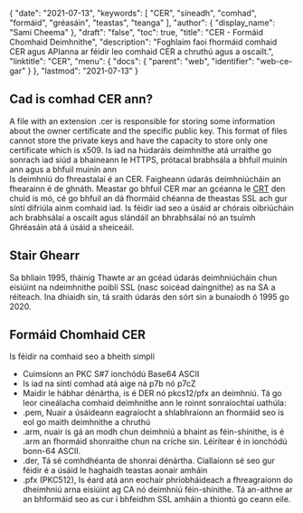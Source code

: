 {
  "date": "2021-07-13",
  "keywords": [
"CER",
"síneadh",
"comhad",
"formáid",
"gréasáin",
"teastas",
"teanga"
],
  "author": {
    "display_name": "Sami Cheema"
},
  "draft": "false",
  "toc": true,
  "title": "CER - Formáid Chomhaid Deimhnithe",
  "description": "Foghlaim faoi fhormáid comhaid CER agus APIanna ar féidir leo comhaid CER a chruthú agus a oscailt.",
  "linktitle": "CER",
  "menu": {
    "docs": {
      "parent": "web",
      "identifier": "web-ce-gar"
}
},
  "lastmod": "2021-07-13"
}

## Cad is comhad CER ann? ##

A file with an extension .cer is responsible for storing some information about the owner certificate and the specific public key. This format of files cannot store the private keys and have the capacity to store only one certificate which is x509. Is iad na húdaráis deimhnithe atá urraithe go sonrach iad siúd a bhaineann le HTTPS, prótacal brabhsála a bhfuil muinín ann agus a bhfuil muinín ann  
Is deimhniú do fhreastalaí é an CER. Faigheann údarás deimhniúcháin an fhearainn é de ghnáth. Meastar go bhfuil CER mar an gcéanna le [CRT](/web/crt/) den chuid is mó, cé go bhfuil an dá fhormáid chéanna de theastas SSL ach gur síntí difriúla ainm comhaid iad.
Is féidir iad seo a úsáid ar chórais oibriúcháin ach brabhsálaí a oscailt agus slándáil an bhrabhsálaí nó an tsuímh Ghréasáin atá á úsáid a sheiceáil.

## Stair Ghearr ##

Sa bhliain 1995, tháinig Thawte ar an gcéad údarás deimhniúcháin chun eisiúint na ndeimhnithe poiblí SSL (nasc soicéad daingnithe) as na SA a réiteach. Ina dhiaidh sin, tá sraith údarás den sórt sin a bunaíodh ó 1995 go 2020.

## Formáid Chomhaid CER ##

Is féidir na comhaid seo a bheith simplí
* Cuimsíonn an PKC S#7 ionchódú Base64 ASCII
* Is iad na síntí comhad atá aige ná p7b nó p7cZ
* Maidir le hábhar dénártha, is é DER nó pkcs12/pfx an deimhniú.
Tá go leor cineálacha comhaid deimhnithe ann le roinnt sonraíochtaí uathúla:
* .pem, Nuair a úsáideann eagraíocht a shlabhraíonn an fhormáid seo is eol go maith deimhnithe a chruthú
* .arm, nuair is gá an modh chun deimhniú a bhaint as féin-shínithe, is é .arm an fhormáid shonraithe chun na críche sin. Léirítear é in ionchódú bonn-64 ASCII.
* .der, Tá sé comhdhéanta de shonraí dénártha. Ciallaíonn sé seo gur féidir é a úsáid le haghaidh teastas aonair amháin
* .pfx (PKC512), Is éard atá ann eochair phríobháideach a fhreagraíonn do dheimhniú arna eisiúint ag CA nó deimhniú féin-shínithe. Tá an-aithne ar an bhformáid seo as cur i bhfeidhm SSL amháin a thiontú go ceann eile.


